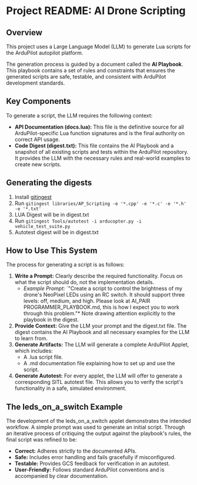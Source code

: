 # **Project README: AI Drone Scripting**

## **Overview**

This project uses a Large Language Model (LLM) to generate Lua scripts for the ArduPilot autopilot platform.

The generation process is guided by a document called the **AI Playbook**. This playbook contains a set of rules and constraints that ensures the generated scripts are safe, testable, and consistent with ArduPilot development standards.

## **Key Components**

To generate a script, the LLM requires the following context:

* **API Documentation (docs.lua):** This file is the definitive source for all ArduPilot-specific Lua function signatures and is the final authority on correct API usage.  
* **Code Digest (digest.txt):** This file contains the AI Playbook and a snapshot of all existing scripts and tests within the ArduPilot repository. It provides the LLM with the necessary rules and real-world examples to create new scripts.

## **Generating the digests**

1. Install [gitingest](https://github.com/cyclotruc/gitingest)
2. Run ```gitingest libraries/AP_Scripting -e '*.cpp' -e '*.c' -e '*.h' -e '*.txt'```
3. LUA Digest will be in digest.txt
4. Run ```gitingest Tools/autotest -i arducopter.py -i vehicle_test_suite.py```
5. Autotest digest will be in digest.txt

## **How to Use This System**

The process for generating a script is as follows:

1. **Write a Prompt:** Clearly describe the required functionality. Focus on what the script should do, not the implementation details.  
   * *Example Prompt:* \`"Create a script to control the brightness of my drone's NeoPixel LEDs using an RC switch. It should support three levels: off, medium, and high. Please look at AI_PAIR PROGRAMMER_PLAYBOOK.md, this is how I expect you to work through this problem."\* Note drawing attention explicitly to the playbook in the digest.
2. **Provide Context:** Give the LLM your prompt and the digest.txt file. The digest contains the AI Playbook and all necessary examples for the LLM to learn from.  
3. **Generate Artifacts:** The LLM will generate a complete ArduPilot Applet, which includes:  
   * A .lua script file.  
   * A .md documentation file explaining how to set up and use the script.  
4. **Generate Autotest:** For every applet, the LLM will offer to generate a corresponding SITL autotest file. This allows you to verify the script's functionality in a safe, simulated environment.

## **The leds\_on\_a\_switch Example**

The development of the leds\_on\_a\_switch applet demonstrates the intended workflow. A simple prompt was used to generate an initial script. Through an iterative process of critiquing the output against the playbook's rules, the final script was refined to be:

* **Correct:** Adheres strictly to the documented APIs.  
* **Safe:** Includes error handling and fails gracefully if misconfigured.  
* **Testable:** Provides GCS feedback for verification in an autotest.  
* **User-Friendly:** Follows standard ArduPilot conventions and is accompanied by clear documentation.